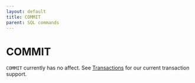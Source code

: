 ```yaml
---
layout: default
title: COMMIT
parent: SQL commands
---
```


# COMMIT

`COMMIT` currently has no affect. See [Transactions] for our current transaction
support.

[Transactions]: /glaredb/transactions/
